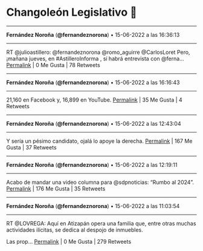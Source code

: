 # Changoleón Legislativo 🙈
*****
**Fernández Noroña** (**@fernandeznorona**) • 15-06-2022 a las 16:36:13
*****
RT @julioastillero: @fernandeznorona @romo_aguirre @CarlosLoret Pero, ¡mañana jueves, en #AstilleroInforma , sí habrá entrevista con @ferna…
[Permalink](https://twitter.com/fernandeznorona/status/1537232545544544256) | 0 Me Gusta | 78 Retweets
*****
**Fernández Noroña** (**@fernandeznorona**) • 15-06-2022 a las 16:16:43
*****
21,160 en Facebook y, 16,899 en YouTube.
[Permalink](https://twitter.com/fernandeznorona/status/1537227636442734592) | 35 Me Gusta | 4 Retweets
*****
**Fernández Noroña** (**@fernandeznorona**) • 15-06-2022 a las 12:43:04
*****
Y sería un pésimo candidato, ojalá lo apoye la derecha.
[Permalink](https://twitter.com/fernandeznorona/status/1537173869613793282) | 167 Me Gusta | 37 Retweets
*****
**Fernández Noroña** (**@fernandeznorona**) • 15-06-2022 a las 12:19:11
*****
Acabo de mandar una video columna para @sdpnoticias: “Rumbo al 2024”.
[Permalink](https://twitter.com/fernandeznorona/status/1537167859566235650) | 176 Me Gusta | 35 Retweets
*****
**Fernández Noroña** (**@fernandeznorona**) • 15-06-2022 a las 11:03:54
*****
RT @LOVREGA: Aquí en Atizapán opera una familia que, entre otras muchas actividades ilícitas, se dedica al despojo de inmuebles. 


Las prop…
[Permalink](https://twitter.com/fernandeznorona/status/1537148913840291840) | 0 Me Gusta | 279 Retweets